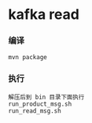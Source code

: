 kafka read
===========================
### 编译
    mvn package

### 执行
    解压后到 bin 目录下面执行
    run_product_msg.sh 
    run_read_msg.sh 